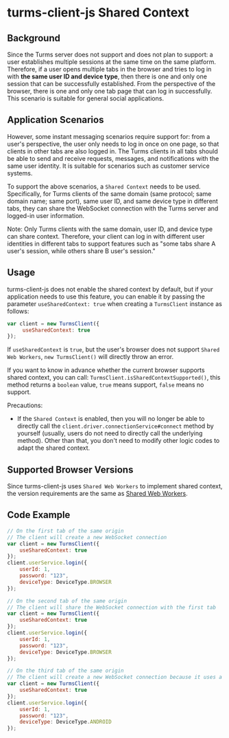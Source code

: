 # turms-client-js Shared Context

## Background

Since the Turms server does not support and does not plan to support: a user establishes multiple sessions at the same time on the same platform. Therefore, if a user opens multiple tabs in the browser and tries to log in with **the same user ID and device type**, then there is one and only one session that can be successfully established. From the perspective of the browser, there is one and only one tab page that can log in successfully. This scenario is suitable for general social applications.

## Application Scenarios

However, some instant messaging scenarios require support for: from a user's perspective, the user only needs to log in once on one page, so that clients in other tabs are also logged in. The Turms clients in all tabs should be able to send and receive requests, messages, and notifications with the same user identity. It is suitable for scenarios such as customer service systems.

To support the above scenarios, a `Shared Context` needs to be used. Specifically, for Turms clients of the same domain (same protocol; same domain name; same port), same user ID, and same device type in different tabs, they can share the WebSocket connection with the Turms server and logged-in user information.

Note: Only Turms clients with the same domain, user ID, and device type can share context. Therefore, your client can log in with different user identities in different tabs to support features such as "some tabs share A user's session, while others share B user's session."

## Usage

turms-client-js does not enable the shared context by default, but if your application needs to use this feature, you can enable it by passing the parameter `useSharedContext: true` when creating a `TurmsClient` instance as follows:

```javascript
var client = new TurmsClient({
     useSharedContext: true
});
```

If `useSharedContext` is `true`, but the user's browser does not support `Shared Web Workers`, `new TurmsClient()` will directly throw an error.

If you want to know in advance whether the current browser supports shared context, you can call: `TurmsClient.isSharedContextSupported()`, this method returns a `boolean` value, `true` means support, `false` means no support.

Precautions:

* If the `Shared Context` is enabled, then you will no longer be able to directly call the `client.driver.connectionService#connect` method by yourself (usually, users do not need to directly call the underlying method). Other than that, you don't need to modify other logic codes to adapt the shared context.

## Supported Browser Versions

Since turms-client-js uses `Shared Web Workers` to implement shared context, the version requirements are the same as [Shared Web Workers](https://caniuse.com/sharedworkers).

## Code Example

```javascript
// On the first tab of the same origin
// The client will create a new WebSocket connection
var client = new TurmsClient({
    useSharedContext: true
});
client.userService.login({
    userId: 1,
    password: "123",
    deviceType: DeviceType.BROWSER
});

// On the second tab of the same origin
// The client will share the WebSocket connection with the first tab
var client = new TurmsClient({
    useSharedContext: true
});
client.userService.login({
    userId: 1,
    password: "123",
    deviceType: DeviceType.BROWSER
});

// On the third tab of the same origin
// The client will create a new WebSocket connection because it uses a new device type
var client = new TurmsClient({
    useSharedContext: true
});
client.userService.login({
    userId: 1,
    password: "123",
    deviceType: DeviceType.ANDROID
});
```